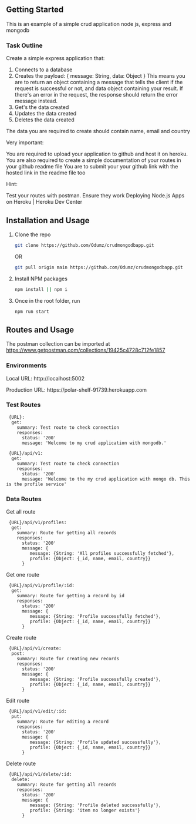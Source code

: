 <!-- GETTING STARTED -->
## Getting Started

This is an example of a simple crud application node js, express and mongodb

### Task Outline

Create a simple express application that:
1. Connects to a database
2. Creates the payload: 
{ message: String, data: Object }
This means you are to return an object containing a message that tells the client if the request is successful or not, and data object containing your result.
If there's an error in the request, the response should return the error message instead.
3. Get's the data created
4. Updates the data created
5. Deletes the data created

The data you are required to create should contain name, email and country

Very important:

You are required to upload your application to github and host it on heroku.
You are also required to create a simple documentation of your routes in your github readme file
You are to submit your your github link with the hosted link in the readme file too
 

Hint:

Test your routes with postman. Ensure they work
Deploying Node.js Apps on Heroku | Heroku Dev Center

## Installation and Usage

1. Clone the repo
   ```sh
   git clone https://github.com/Odumz/crudmongodbapp.git
   ```
   OR
   ```sh
   git pull origin main https://github.com/Odumz/crudmongodbapp.git
   ```
2. Install NPM packages
   ```sh
   npm install || npm i
   ```
3. Once in the root folder, run
   ```sh
   npm run start
   ```

## Routes and Usage

The postman collection can be imported at https://www.getpostman.com/collections/19425c4728c712fe1857

### Environments
<p>Local URL: http://localhost:5002</p>
<p></p>Production URL: https://polar-shelf-91739.herokuapp.com</p>

### Test Routes
```
 {URL}:
  get:
    summary: Test route to check connection
    responses:
      status: '200'
      message: 'Welcome to my crud application with mongodb.'
```

```
 {URL}/api/v1:
  get:
    summary: Test route to check connection
    responses:
      status: '200'
      message: 'Welcome to the my crud application with mongo db. This is the profile service'
```

### Data Routes
Get all route

```
 {URL}/api/v1/profiles:
  get:
    summary: Route for getting all records
    responses:
      status: '200'
      message: {
         message: {String: 'All profiles successfully fetched'},
         profile: {Object: {_id, name, email, country}}
      }
```
  
Get one route
```
 {URL}/api/v1/profile/:id:
  get:
    summary: Route for getting a record by id
    responses:
      status: '200'
      message: {
         message: {String: 'Profile successfully fetched'},
         profile: {Object: {_id, name, email, country}}
      }
```

Create route
```
 {URL}/api/v1/create:
  post:
    summary: Route for creating new records
    responses:
      status: '200'
      message: {
         message: {String: 'Profile successfully created'},
         profile: {Object: {_id, name, email, country}}
      }
```

Edit route
```
 {URL}/api/v1/edit/:id:
  put:
    summary: Route for editing a record
    responses:
      status: '200'
      message: {
         message: {String: 'Profile updated successfully'},
         profile: {Object: {_id, name, email, country}}
      }
```

Delete route
```
 {URL}/api/v1/delete/:id:
  delete:
    summary: Route for getting all records
    responses:
      status: '200'
      message: {
         message: {String: 'Profile deleted successfully'},
         profile: {String: 'item no longer exists'}
      }
```